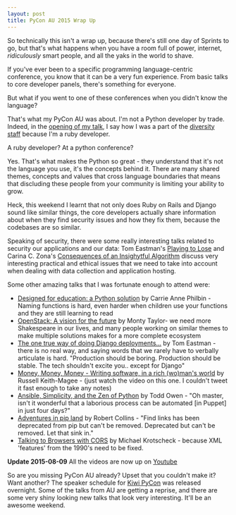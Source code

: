 ```yaml
---
layout: post
title: PyCon AU 2015 Wrap Up
---
```


So technically this isn't a wrap up, because there's still one day of Sprints to go, but that's what happens when you have a room full of power, internet, *ridiculously* smart people, and all the yaks in the world to shave. 

If you've ever been to a specific programming language-centric conference, you know that it can be a very fun experience. From basic talks to core developer panels, there's something for everyone. 

But what if you went to one of these conferences when you didn't know the language?

That's what my PyCon AU was about. I'm not a Python developer by trade. Indeed, in the [opening of my talk](http://2015.pycon-au.org/schedule/30023/view_talk?day=saturday), I say how I was a part of the [diversity staff](https://twitter.com/glasnt/status/627255128651739140) because I'm a ruby developer. 

A ruby developer? At a python conference?

Yes. That's what makes the Python so great - they understand that it's not the language you use, it's the concepts behind it. There are many shared themes, concepts and values that cross language boundaries that means that discluding these people from your community is limiting your ability to grow.

Heck, this weekend I learnt that not only does Ruby on Rails and Django sound like similar things, the core developers actually share information about when they find security issues and how they fix them, because the codebases are so similar. 

Speaking of security, there were some really interesting talks related to security our applications and our data: Tom Eastman's [Playing to Lose](https://www.youtube.com/watch?v=EQVaNTRqIjY) and Carina C. Zona's [Consequences of an Insighytful Algorithm](https://www.youtube.com/watch?v=NheE6udjfGI) discuss very interesting practical and ethical issues that we need to take into account when dealing with data collection and application hosting. 

Some other amazing talks that I was fortunate enough to attend were: 

 * [Designed for education: a Python solution](https://www.youtube.com/watch?v=gaFk0Sya_HI) by Carrie Anne Philbin - Naming functions is hard, even harder when children use your functions and they are still learning to read 
 * [OpenStack: A vision for the future](https://www.youtube.com/watch?v=_cfKwZWjFDw) by Monty Taylor- we need more Shakespeare in our lives, and many people working on similar themes to make multiple solutions makes for a more complete ecosystem
 * [The one true way of doing Django deployments...](https://www.youtube.com/watch?v=1ABPQyANid0) by Tom Eastman - there is no real way, and saying words that we rarely have to verbally articulate is hard. "Production should be boring. Production should be stable. The tech shouldn't excite you.. except for Django"
 * [Money, Money, Money - Writing software, in a rich (wo)man's world](https://www.youtube.com/watch?v=mY8B2lXIu6g) by Russell Keith-Magee - (just watch the video on this one. I couldn't tweet it fast enough to take any notes)
 * [Ansible, Simplicity, and the Zen of Python](https://www.youtube.com/watch?v=JlrkizEBjXk) by Todd Owen - "Oh master, isn't it wonderful that a laborious process can be automated [in Puppet] in just four days?"
 * [Adventures in pip land](https://www.youtube.com/watch?v=tqVWzndh374) by Robert Collins - "Find links has been deprecated from pip but can't be removed. Deprecated but can't be removed. Let that sink in." 
 * [Talking to Browsers with CORS](https://www.youtube.com/watch?v=a9ze1XilXSI) by Michael Krotscheck - because XML 'features' from the 1990's need to be fixed.


**Update 2015-08-09** All the videos are now up on [Youtube](https://www.youtube.com/user/PyConAU)

So are you missing PyCon AU already? Upset that you couldn't make it? Want another? The speaker schedule for [Kiwi PyCon](https://nzpug.org/schedule/talks/) was released overnight. Some of the talks from AU are getting a reprise, and there are some very shiny looking new talks that look very interesting. It'll be an awesome weekend.
